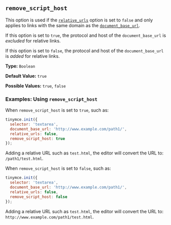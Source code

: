 ## `remove_script_host`

This option is used if the [`relative_urls`](#relative_urls) option is set to `false` and only applies to links with the same domain as the [`document_base_url`](#document_base_url).

If this option is set to `true`, the protocol and host of the `document_base_url` is _excluded_ for relative links.

If this option is set to `false`, the protocol and host of the `document_base_url` is _added_ for relative links.

**Type:** `Boolean`

**Default Value:** `true`

**Possible Values:** `true`, `false`

### Examples: Using `remove_script_host`

When `remove_script_host` is set to `true`, such as:

```js
tinymce.init({
  selector: 'textarea',
  document_base_url: 'http://www.example.com/path1/',
  relative_urls: false,
  remove_script_host: true
});
```

Adding a relative URL such as `test.html`, the editor will convert the URL to: `/path1/test.html`.

When `remove_script_host` is set to `false`, such as:

```js
tinymce.init({
  selector: 'textarea',
  document_base_url: 'http://www.example.com/path1/',
  relative_urls: false,
  remove_script_host: false
});
```

Adding a relative URL such as `test.html`, the editor will convert the URL to: `http://www.example.com/path1/test.html`.
